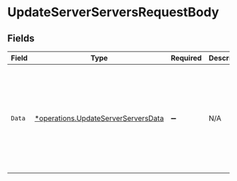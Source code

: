 # UpdateServerServersRequestBody


## Fields

| Field                                                                                                                 | Type                                                                                                                  | Required                                                                                                              | Description                                                                                                           | Example                                                                                                               |
| --------------------------------------------------------------------------------------------------------------------- | --------------------------------------------------------------------------------------------------------------------- | --------------------------------------------------------------------------------------------------------------------- | --------------------------------------------------------------------------------------------------------------------- | --------------------------------------------------------------------------------------------------------------------- |
| `Data`                                                                                                                | [*operations.UpdateServerServersData](../../models/operations/updateserverserversdata.md)                             | :heavy_minus_sign:                                                                                                    | N/A                                                                                                                   | {<br/>"data": {<br/>"id": "sv_81EVOtR1N4J2Z",<br/>"type": "servers",<br/>"attributes": {<br/>"hostname": "new-hostname",<br/>"tags": []<br/>}<br/>}<br/>} |